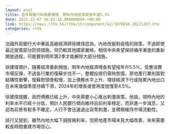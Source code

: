 ```yaml
---
layout: post
title: 法外貿銀行料隨著開放　明年內地經濟或按年增5.5%
date: 2022-12-07 16:03:16.000000000 +08:00
link: https://news.rthk.hk/rthk/ch/component/k2/1678816-20221207.htm
categories: rthk
---
```


法國外貿銀行大中華區高級經濟師徐建煒認為，內地改變對疫情的政策，不過即使最近放寬部分防控措施，但仍較其他國家嚴格，相信中央希望保持循序漸進的重新開放過程，可能要到明年第2季才能解除大部分措施。

徐建煒預計，隨著經濟重新開放，明年內地經濟增長有望按年升5.5%，受惠消費市場反彈，不過各行業的復蘇步伐不一，整體投資仍需時恢復，房地產行業則面對結構性衝擊，復蘇勢頭會較慢，加上債務水平上升、環球經濟下行或拖累內地出口在未來幾個季度持續下滑，2024年的增長或會再度放慢至4.5%。

徐建煒提醒，政府債務已經上升，中央需要小心推出刺激政策。他說，現時內地的利率水平已經十分低，預計人民銀行傾向維持目前利率穩定，而非進一步減息，又認為前景有較多不確定，人行不會迅速退出貨幣刺激，並積極維持市場流動性。

該行又提到，雖然內地大幅下調按揭利率，但房地產市場未見大幅改善，未來需要較長時間重建市場信心。
